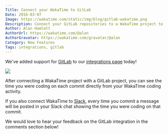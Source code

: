 ```yaml
---
Title: Connect your WakaTime to GitLab
Date: 2016-03-07
Image: https://wakatime.com/static/img/blog/gitlab-wakatime.png
Description: Connect your GitLab repositories to a WakaTime project to see the time each commit took to code in your IDE.
Author: Alan Hamlett
AuthorUrl: https://wakatime.com/@alan
AuthorGravatar: https://wakatime.com/gravatar/@alan
Category: New Features
Tags: integrations, gitlab
---
```


We've added support for [GitLab][gitlab] to our [integrations page][integrations] today!

<a href="https://wakatime.com/integrations"><img src="https://wakatime.com/static/img/blog/gitlab-wakatime.png" class="img-responsive" /></a>

After connecting a WakaTime project with a GitLab project, you can see the time you were coding on each commit directly from your WakaTime coding activity.

If you also connect WakaTime to [Slack][integrations], every time you commit a message will be posted in your Slack chat showing the time you were coding on that commit.

We would love to hear your feedback on the GitLab integration in the comments section below!

[gitlab]: https://gitlab.com/
[integrations]: https://wakatime.com/integrations
